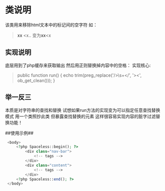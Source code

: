 类说明
============
该类用来移除html文本中的标记间的空字符 如：
> <a>xx</a>   <x.. 变为<a>xx</a><x

实现说明
-----------
底层用到了php缓存来获取输出  然后用正则替换掉内容中的空格：
实现核心:
> public function run()
>  	{
>  		echo trim(preg_replace('/>\s+</', '><', ob_get_clean()));
>  	}

举一反三
-----------
本质是对字符串的查找和替换  试想如果run方法的实现变为可以指定任意查找替换模式
用一个类照抄此类 但暴露查找替换的元素 这样很容易实现内容的脏字过滤替换功能！


##使用示例##
 ```php
  <body>
      <?php Spaceless::begin(); ?>
          <div class="nav-bar">
              <!-- tags -->
          </div>
          <div class="content">
              <!-- tags -->
          </div>
      <?php Spaceless::end(); ?>
  </body>
  ```
